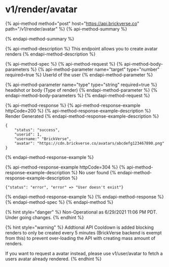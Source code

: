 # v1/render/avatar

{% api-method method="post" host="https://api.brickverse.co" path="/v1/render/avatar" %}
{% api-method-summary %}

{% endapi-method-summary %}

{% api-method-description %}
This endpoint allows you to create avatar renders
{% endapi-method-description %}

{% api-method-spec %}
{% api-method-request %}
{% api-method-body-parameters %}
{% api-method-parameter name="target" type="number" required=true %}
UserId of the user
{% endapi-method-parameter %}

{% api-method-parameter name="type" type="string" required=true %}
headshot or body \(Type of render\)
{% endapi-method-parameter %}
{% endapi-method-body-parameters %}
{% endapi-method-request %}

{% api-method-response %}
{% api-method-response-example httpCode=200 %}
{% api-method-response-example-description %}
Render Generated
{% endapi-method-response-example-description %}

```
{
    "status": "success",
    "userid": 1,
    "username:" "BrickVerse",
    "avatar": "https://cdn.brickverse.co/avatars/abcdefg123467890.png"
}
```
{% endapi-method-response-example %}

{% api-method-response-example httpCode=304 %}
{% api-method-response-example-description %}
No user found
{% endapi-method-response-example-description %}

```
{"status": "error", "error" => "User doesn't exist"}
```
{% endapi-method-response-example %}
{% endapi-method-response %}
{% endapi-method-spec %}
{% endapi-method %}

{% hint style="danger" %}
Non-Operational as 6/29/2021 11:06 PM PDT. Under going changes. 
{% endhint %}

{% hint style="warning" %}
Addtional API Cooldown is added blocking renders to only be created every 5 minutes \(BrickVerse backend is exempt from this\) to prevent over-loading the API with creating mass amount of renders.  
  
If you want to request a avatar instead, please use v1/user/avatar to fetch a users avatar already rendered.
{% endhint %}

